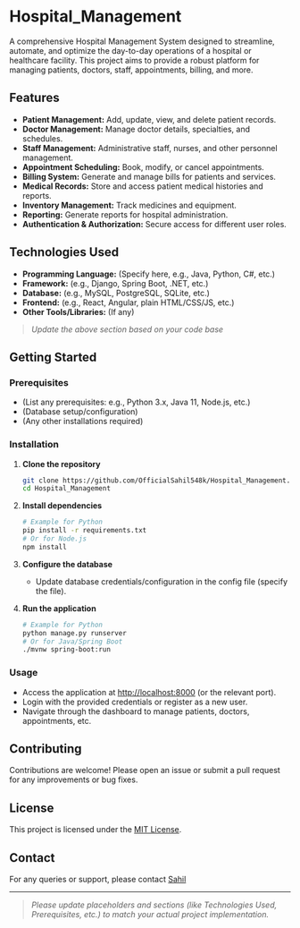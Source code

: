 # Hospital_Management

A comprehensive Hospital Management System designed to streamline, automate, and optimize the day-to-day operations of a hospital or healthcare facility. This project aims to provide a robust platform for managing patients, doctors, staff, appointments, billing, and more.

## Features

- **Patient Management:** Add, update, view, and delete patient records.
- **Doctor Management:** Manage doctor details, specialties, and schedules.
- **Staff Management:** Administrative staff, nurses, and other personnel management.
- **Appointment Scheduling:** Book, modify, or cancel appointments.
- **Billing System:** Generate and manage bills for patients and services.
- **Medical Records:** Store and access patient medical histories and reports.
- **Inventory Management:** Track medicines and equipment.
- **Reporting:** Generate reports for hospital administration.
- **Authentication & Authorization:** Secure access for different user roles.

## Technologies Used

- **Programming Language:** (Specify here, e.g., Java, Python, C#, etc.)
- **Framework:** (e.g., Django, Spring Boot, .NET, etc.)
- **Database:** (e.g., MySQL, PostgreSQL, SQLite, etc.)
- **Frontend:** (e.g., React, Angular, plain HTML/CSS/JS, etc.)
- **Other Tools/Libraries:** (If any)

> _Update the above section based on your code base_

## Getting Started

### Prerequisites

- (List any prerequisites: e.g., Python 3.x, Java 11, Node.js, etc.)
- (Database setup/configuration)
- (Any other installations required)

### Installation

1. **Clone the repository**
   ```bash
   git clone https://github.com/OfficialSahil548k/Hospital_Management.git
   cd Hospital_Management
   ```
2. **Install dependencies**
   ```bash
   # Example for Python
   pip install -r requirements.txt
   # Or for Node.js
   npm install
   ```
3. **Configure the database**
   - Update database credentials/configuration in the config file (specify the file).

4. **Run the application**
   ```bash
   # Example for Python
   python manage.py runserver
   # Or for Java/Spring Boot
   ./mvnw spring-boot:run
   ```

### Usage

- Access the application at [http://localhost:8000](http://localhost:8000) (or the relevant port).
- Login with the provided credentials or register as a new user.
- Navigate through the dashboard to manage patients, doctors, appointments, etc.

## Contributing

Contributions are welcome! Please open an issue or submit a pull request for any improvements or bug fixes.

## License

This project is licensed under the [MIT License](LICENSE).

## Contact

For any queries or support, please contact [Sahil](sahil548k@gmai.com)

---

> _Please update placeholders and sections (like Technologies Used, Prerequisites, etc.) to match your actual project implementation._
